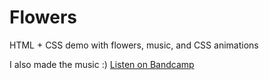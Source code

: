 # Flowers
 
HTML + CSS demo with flowers, music, and CSS animations

I also made the music :) [Listen on Bandcamp](https://faraazjan.bandcamp.com/track/thank-you-for-the-good-times)
